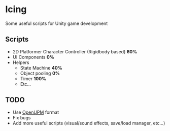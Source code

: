 # Icing
Some useful scripts for Unity game development

## Scripts
- 2D Platformer Character Controller (Rigidbody based) **60%**
- UI Components **0%**
- Helpers
  - State Machine **40%**
  - Object pooling **0%**
  - Timer **100%**
  - Etc...

## TODO
- Use [OpenUPM](https://openupm.com) format
- Fix bugs
- Add more useful scripts (visual/sound effects, save/load manager, etc...)
